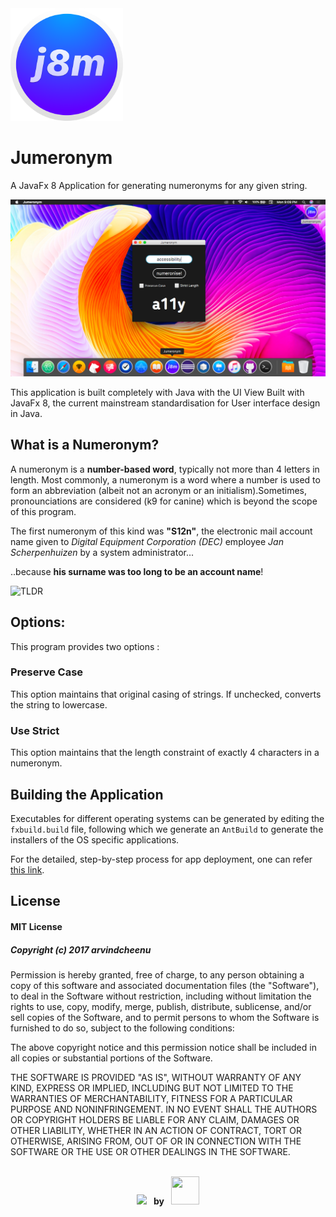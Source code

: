 <img src="https://raw.githubusercontent.com/arvindcheenu/Jumeronym/master/Jumeronym.png" height="180">

# Jumeronym

A JavaFx 8 Application for generating numeronyms for any given string.

![Screenshot](https://raw.githubusercontent.com/arvindcheenu/Jumeronym/master/Screen%20Shot%202017-12-18%20at%209.09.32%20PM.png)

This application is built completely with Java with the UI View Built with JavaFx 8, the current mainstream standardisation for User interface design in Java. 

## What is a Numeronym?
A numeronym is a **number-based word**, typically not more than 4 letters in length. Most commonly, a numeronym is a word where a number is used to form an abbreviation (albeit not an acronym or an initialism).Sometimes, pronounciations are considered (k9 for canine) which is beyond the scope of this program.

The first numeronym of this kind was **"S12n"**, the electronic mail account name given to *Digital Equipment Corporation (DEC)* employee *Jan Scherpenhuizen* by a system administrator... 

..because **his surname was too long to be an account name**!

![TLDR](https://i.imgur.com/I3USsSN.gif)


## Options:
This program provides two options : 
### Preserve Case
This option maintains that original casing of strings. If unchecked, converts the string to lowercase.
### Use Strict
This option maintains that the length constraint of exactly 4 characters in a numeronym.

## Building the Application

Executables for different operating systems can be generated by editing the `fxbuild.build` file, following which we generate an `AntBuild` to generate the installers of the OS specific applications.

For the detailed, step-by-step process for app deployment, one can refer [this link](http://code.makery.ch/library/javafx-8-tutorial/part7/).

## License

#### MIT License

##### *Copyright (c) 2017 arvindcheenu*

Permission is hereby granted, free of charge, to any person obtaining a copy
of this software and associated documentation files (the "Software"), to deal
in the Software without restriction, including without limitation the rights
to use, copy, modify, merge, publish, distribute, sublicense, and/or sell
copies of the Software, and to permit persons to whom the Software is
furnished to do so, subject to the following conditions:

The above copyright notice and this permission notice shall be included in all
copies or substantial portions of the Software.

THE SOFTWARE IS PROVIDED "AS IS", WITHOUT WARRANTY OF ANY KIND, EXPRESS OR
IMPLIED, INCLUDING BUT NOT LIMITED TO THE WARRANTIES OF MERCHANTABILITY,
FITNESS FOR A PARTICULAR PURPOSE AND NONINFRINGEMENT. IN NO EVENT SHALL THE
AUTHORS OR COPYRIGHT HOLDERS BE LIABLE FOR ANY CLAIM, DAMAGES OR OTHER
LIABILITY, WHETHER IN AN ACTION OF CONTRACT, TORT OR OTHERWISE, ARISING FROM,
OUT OF OR IN CONNECTION WITH THE SOFTWARE OR THE USE OR OTHER DEALINGS IN THE
SOFTWARE.


<p align="center"> 
<br/>
<img style="padding-top:15px;" src="http://forthebadge.com/badges/built-with-swag.svg"/>
  <span style="font-weight:bold;">&nbsp;&nbsp;by&nbsp;&nbsp;</span>
<img src="https://avatars1.githubusercontent.com/u/13925213?s=460&v=4" width="45px" height="45px"/>
<br/>
</p>
